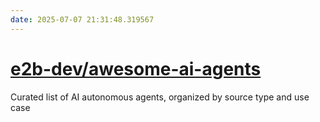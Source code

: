 ```yaml
---
date: 2025-07-07 21:31:48.319567
---
```


# [e2b-dev/awesome-ai-agents](https://github.com/e2b-dev/awesome-ai-agents)

Curated list of AI autonomous agents, organized by source type and use case